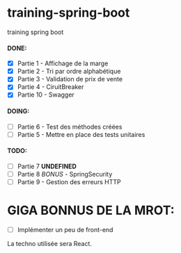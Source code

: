# training-spring-boot

training spring boot

#### DONE:

- [x] Partie 1 - Affichage de la marge
- [x] Partie 2 - Tri par ordre alphabétique
- [x] Partie 3 - Validation de prix de vente
- [x] Partie 4 - CiruitBreaker
- [x] Partie 10 - Swagger

#### DOING:

- [ ] Partie 6 - Test des méthodes créées
- [ ] Partie 5 - Mettre en place des tests unitaires

#### TODO:

- [ ] Partie 7 **UNDEFINED**
- [ ] Partie 8 _BONUS_ - SpringSecurity
- [ ] Partie 9 - Gestion des erreurs HTTP

# GIGA BONNUS DE LA MROT:

- [ ] Implémenter un peu de front-end

La techno utilisée sera React.

